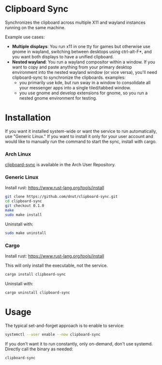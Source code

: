 # Clipboard Sync

Synchronizes the clipboard across multiple X11 and wayland instances running on the same machine.

Example use cases:

- **Multiple displays**: You run x11 in one tty for games but otherwise use gnome in wayland, switching between desktops using ctrl-alt-F*, and you want both displays to have a unified clipboard.
- **Nested wayland**: You run a wayland compositor within a window. If you want to copy and paste anything from your primary desktop environment into the nested wayland window (or vice versa), you'll need clipboard-sync to synchronize the clipboards. examples:
  - you primarily use kde, but run sway in a window to consolidate all your messenger apps into a single tiled/tabbed window.
  - you use gnome and develop extensions for gnome, so you run a nested gnome environment for testing.

# Installation
If you want it installed system-wide or want the service to run automatically, use "Generic Linux." If you want to install it only for your user account and would like to manually run the command to start the sync, install with cargo.

### Arch Linux
[clipboard-sync](https://aur.archlinux.org/packages/clipboard-sync) is available in the Arch User Repository.

### Generic Linux
Install rust: https://www.rust-lang.org/tools/install
```bash
git clone https://github.com/dnut/clipboard-sync.git
cd clipboard-sync
git checkout 0.1.0
make
sudo make install
```
Uninstall with:
```bash
sudo make uninstall
```

### Cargo
Install rust: https://www.rust-lang.org/tools/install

This will only install the executable, not the service.
```bash
cargo install clipboard-sync
```
Uninstall with:
```bash
cargo uninstall clipboard-sync
```

# Usage
The typical set-and-forget approach is to enable to service:
```bash
systemctl --user enable --now clipboard-sync
```

If you don't want it to run constantly, only on-demand, don't use systemd. Directly call the binary as needed:
```bash
clipboard-sync
```
